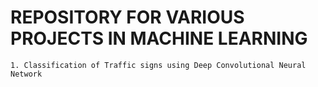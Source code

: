 # REPOSITORY FOR VARIOUS PROJECTS IN MACHINE LEARNING

    1. Classification of Traffic signs using Deep Convolutional Neural Network
    